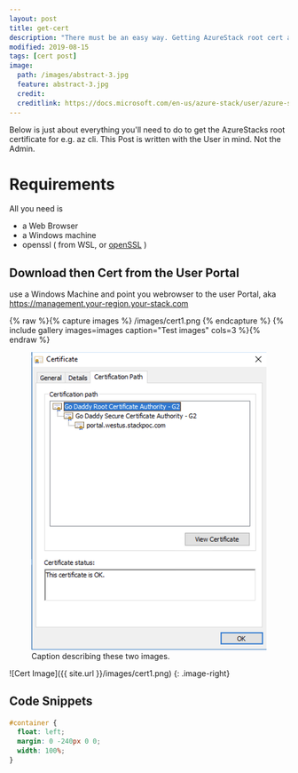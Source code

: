 ```yaml
---
layout: post
title: get-cert
description: "There must be an easy way. Getting AzureStack root cert as the tenant User."
modified: 2019-08-15
tags: [cert post]
image:
  path: /images/abstract-3.jpg
  feature: abstract-3.jpg
  credit: 
  creditlink: https://docs.microsoft.com/en-us/azure-stack/user/azure-stack-version-profiles-azurecli2
---
```


Below is just about everything you'll need to do to get the AzureStacks root certificate for e.g. az cli. This Post is written with the User in mind. Not the Admin.

# Requirements

All you need is
 - a Web Browser
 - a Windows machine
 - openssl ( from WSL, or [openSSL](https://slproweb.com/products/Win32OpenSSL.html) )

## Download then Cert from the User Portal
use a Windows Machine and point you webrowser to the user Portal, aka https://management.your-region.your-stack.com

{% raw %}{% capture images %}
 /images/cert1.png
{% endcapture %}
{% include gallery images=images caption="Test images" cols=3 %}{% endraw %}

<figure class="half">
	<img src="/images/cert1.png" alt="">
	<figcaption>Caption describing these two images.</figcaption>
</figure>

![Cert Image]({{ site.url }}/images/cert1.png)
{: .image-right}



## Code Snippets



```css
#container {
  float: left;
  margin: 0 -240px 0 0;
  width: 100%;
}
```


